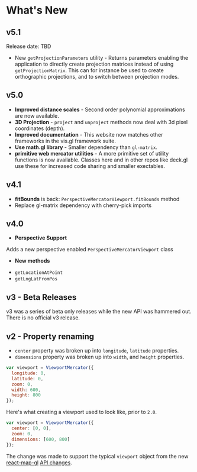 # What's New

## v5.1

Release date: TBD

* New `getProjectionParameters` utility - Returns parameters enabling the application to directly create projection matrices instead of using `getProjectionMatrix`. This can for instance be used to create orthographic projections, and to switch between projection modes.


## v5.0

- **Improved distance scales** - Second order polynomial approximations are now available.
- **3D Projection** - `project` and `unproject` methods now deal with 3d pixel coordinates (depth).
- **Improved documentation** - This website now matches other frameworks in the vis.gl framework suite.
- **Use math.gl library** - Smaller dependency than `gl-matrix`.
- **primitive web mercator utilities** - A more primitive set of utility functions is now available. Classes here and in other repos like deck.gl use these for increased code sharing and smaller exectables.


## v4.1
- **fitBounds** is back: `PerspectiveMercatorViewport.fitBounds` method
- Replace gl-matrix dependency with cherry-pick imports


## v4.0

* **Perspective Support**

Adds a new perspective enabled `PerspectiveMercatorViewport` class

* **New methods**
- `getLocationAtPoint`
- `getLngLatFromPos`


## v3 - Beta Releases

v3 was a series of beta only releases while the new API was hammered out. There is no official v3 release.


## v2 - Property renaming

* `center` property was broken up into `longitude`, `latitude` properties.
* `dimensions` property was broken up into `width`, and `height` properties.

```js
var viewport = ViewportMercator({
  longitude: 0,
  latitude: 0,
  zoom: 0,
  width: 600,
  height: 800
});
```

Here's what creating a viewport used to look like, prior to `2.0`.

```js
var viewport = ViewportMercator({
  center: [0, 0],
  zoom: 0,
  dimensions: [600, 800]
});
```

The change was made to support the typical `viewport` object from the new
[react-map-gl](github.com/uber/react-map-gl)
[API changes](https://gist.github.com/vicapow/00017553e92f613d5361).
